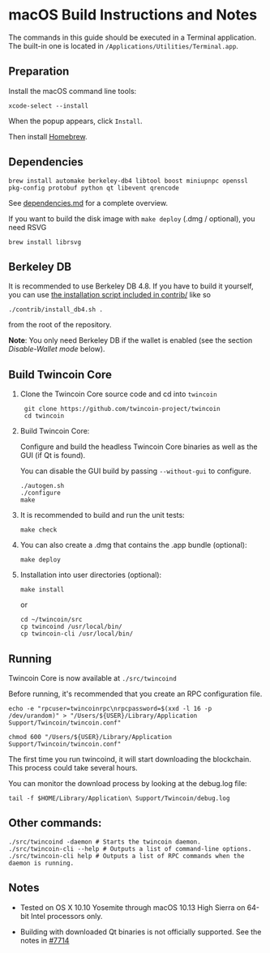 macOS Build Instructions and Notes
====================================
The commands in this guide should be executed in a Terminal application.
The built-in one is located in `/Applications/Utilities/Terminal.app`.

Preparation
-----------
Install the macOS command line tools:

`xcode-select --install`

When the popup appears, click `Install`.

Then install [Homebrew](https://brew.sh).

Dependencies
----------------------

    brew install automake berkeley-db4 libtool boost miniupnpc openssl pkg-config protobuf python qt libevent qrencode

See [dependencies.md](dependencies.md) for a complete overview.

If you want to build the disk image with `make deploy` (.dmg / optional), you need RSVG

    brew install librsvg

Berkeley DB
-----------
It is recommended to use Berkeley DB 4.8. If you have to build it yourself,
you can use [the installation script included in contrib/](/contrib/install_db4.sh)
like so

```shell
./contrib/install_db4.sh .
```

from the root of the repository.

**Note**: You only need Berkeley DB if the wallet is enabled (see the section *Disable-Wallet mode* below).

Build Twincoin Core
------------------------

1. Clone the Twincoin Core source code and cd into `twincoin`

        git clone https://github.com/twincoin-project/twincoin
        cd twincoin

2.  Build Twincoin Core:

    Configure and build the headless Twincoin Core binaries as well as the GUI (if Qt is found).

    You can disable the GUI build by passing `--without-gui` to configure.

        ./autogen.sh
        ./configure
        make

3.  It is recommended to build and run the unit tests:

        make check

4.  You can also create a .dmg that contains the .app bundle (optional):

        make deploy

5.  Installation into user directories (optional):

        make install

    or

        cd ~/twincoin/src
        cp twincoind /usr/local/bin/
        cp twincoin-cli /usr/local/bin/

Running
-------

Twincoin Core is now available at `./src/twincoind`

Before running, it's recommended that you create an RPC configuration file.

    echo -e "rpcuser=twincoinrpc\nrpcpassword=$(xxd -l 16 -p /dev/urandom)" > "/Users/${USER}/Library/Application Support/Twincoin/twincoin.conf"

    chmod 600 "/Users/${USER}/Library/Application Support/Twincoin/twincoin.conf"

The first time you run twincoind, it will start downloading the blockchain. This process could take several hours.

You can monitor the download process by looking at the debug.log file:

    tail -f $HOME/Library/Application\ Support/Twincoin/debug.log

Other commands:
-------

    ./src/twincoind -daemon # Starts the twincoin daemon.
    ./src/twincoin-cli --help # Outputs a list of command-line options.
    ./src/twincoin-cli help # Outputs a list of RPC commands when the daemon is running.

Notes
-----

* Tested on OS X 10.10 Yosemite through macOS 10.13 High Sierra on 64-bit Intel processors only.

* Building with downloaded Qt binaries is not officially supported. See the notes in [#7714](https://github.com/bitcoin/bitcoin/issues/7714)
